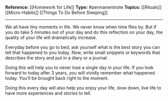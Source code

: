 

**Reference:** [[Homework for Life]]
**Type:** #permanentnote 
**Topics:** [[Rituals]] [[Micro-Habits]] [[Things To Do Before Sleeping]]

----

We all have tiny moments in life. We never know when time flies by. But if you do take 5 minutes out of your day and do this reflection on your day, the quality of your life will dramatically increase.

Everyday before you go to bed, ask yourself what is the best story you can tell that happened to you today. 
Now, write small snippets or keywords that describes the story and put in a diary or a journal. 

Doing this will help you to never lose a single day in your life. If you look forward to today after 3 years, you will vividly remember what happened today. You'll be brought back right to the moment. 

Doing this every day will also help you enjoy your life, slow down, live life to have more experiences and stories to tell. 


